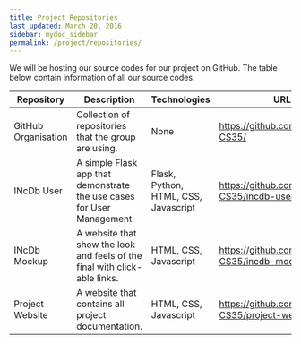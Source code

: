 ```yaml
---
title: Project Repositories
last_updated: March 20, 2016
sidebar: mydoc_sidebar
permalink: /project/repositories/
---
```


We will be hosting our source codes for our project on GitHub. The table below contain information of all our source codes.

<table>
  <thead>
    <tr>
      <th>Repository</th>
      <th>Description</th>
      <th>Technologies</th>
      <th>URL</th>
    </tr>
  </thead>
  <tbody>
    <tr>
      <td>GitHub Organisation</td>
      <td>Collection of repositories that the group are using.</td>
      <td>None</td>
      <td><a href="https://github.com/orgs/UCL-CS35/">https://github.com/orgs/UCL-CS35/</a></td>
    </tr>
    <tr>
      <td>INcDb User</td>
      <td>A simple Flask app that demonstrate the use cases for User Management.</td>
      <td>Flask, Python, HTML, CSS, Javascript</td>
      <td><a href="https://github.com/UCL-CS35/incdb-user">https://github.com/UCL-CS35/incdb-user/</a></td>
    </tr>
    <tr>
      <td>INcDb Mockup</td>
      <td>A website that show the look and feels of the final with click-able links.</td>
      <td>HTML, CSS, Javascript</td>
      <td><a href="https://github.com/UCL-CS35/incdb-mockup">https://github.com/UCL-CS35/incdb-mockup</a></td>
    </tr>
    <tr>
      <td>Project Website</td>
      <td>A website that contains all project documentation.</td>
      <td>HTML, CSS, Javascript</td>
      <td><a href="https://github.com/UCL-CS35/project-website">https://github.com/UCL-CS35/project-website</a></td>
    </tr>
  </tbody>
</table>